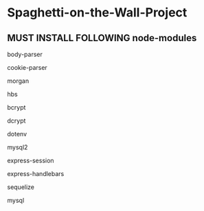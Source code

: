 # Spaghetti-on-the-Wall-Project

## MUST INSTALL FOLLOWING node-modules

body-parser

cookie-parser

morgan

hbs

bcrypt

dcrypt

dotenv

mysql2

express-session

express-handlebars

sequelize

mysql
